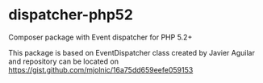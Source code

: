 # dispatcher-php52
Composer package with Event dispatcher for PHP 5.2+

This package is based on EventDispatcher class created by Javier Aguilar and repository can be located on https://gist.github.com/mjolnic/16a75dd659eefe059153
